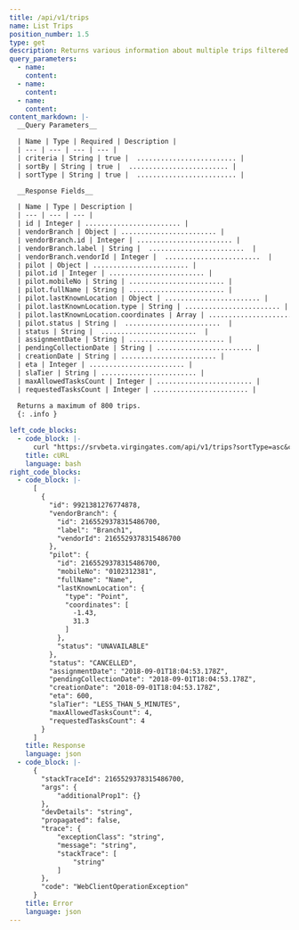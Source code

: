 ```yaml
---
title: /api/v1/trips
name: List Trips
position_number: 1.5
type: get
description: Returns various information about multiple trips filtered by criteria and/or sorted by one of trips's properties in ascending/descending order.
query_parameters:
  - name: 
    content: 
  - name: 
    content: 
  - name: 
    content:
content_markdown: |-
  __Query Parameters__

  | Name | Type | Required | Description |
  | --- | --- | --- | --- |
  | criteria | String | true |  ......................... |
  | sortBy | String | true |  ......................... |
  | sortType | String | true |  ......................... |

  __Response Fields__

  | Name | Type | Description |
  | --- | --- | --- |
  | id | Integer | ........................ |
  | vendorBranch | Object | ........................ |
  | vendorBranch.id | Integer | ........................ |
  | vendorBranch.label | String |  ........................  |
  | vendorBranch.vendorId | Integer |  ........................  |
  | pilot | Object | ........................ |
  | pilot.id | Integer | ........................ |
  | pilot.mobileNo | String | ........................ |
  | pilot.fullName | String | ........................ |
  | pilot.lastKnownLocation | Object | ........................ |
  | pilot.lastKnownLocation.type | String | ........................ |
  | pilot.lastKnownLocation.coordinates | Array | ........................ |
  | pilot.status | String |  ........................  |
  | status | String |  ........................  |
  | assignmentDate | String | ........................ |
  | pendingCollectionDate | String | ........................ |
  | creationDate | String | ........................ |
  | eta | Integer | ........................ |
  | slaTier | String | ........................ |
  | maxAllowedTasksCount | Integer | ........................ |
  | requestedTasksCount | Integer | ........................ |
  
  Returns a maximum of 800 trips.
  {: .info }

left_code_blocks:
  - code_block: |-
      curl "https://srvbeta.virgingates.com/api/v1/trips?sortType=asc&criteria={"vendorBranchId":1440482015196672,"status":["CANCELLED"]}&sortBy="  -H "Authorization: Bearer $ACCESS_TOKEN"
    title: cURL
    language: bash
right_code_blocks:
  - code_block: |-
      [
        {
          "id": 9921381276774878,
          "vendorBranch": {
            "id": 2165529378315486700,
            "label": "Branch1",
            "vendorId": 2165529378315486700
          },
          "pilot": {
            "id": 2165529378315486700,
            "mobileNo": "0102312381",
            "fullName": "Name",
            "lastKnownLocation": {
              "type": "Point",
              "coordinates": [
                -1.43,
                31.3
              ]
            },
            "status": "UNAVAILABLE"
          },
          "status": "CANCELLED",
          "assignmentDate": "2018-09-01T18:04:53.178Z",
          "pendingCollectionDate": "2018-09-01T18:04:53.178Z",
          "creationDate": "2018-09-01T18:04:53.178Z",
          "eta": 600,
          "slaTier": "LESS_THAN_5_MINUTES",
          "maxAllowedTasksCount": 4,
          "requestedTasksCount": 4
        }
      ]
    title: Response
    language: json
  - code_block: |-
      {
        "stackTraceId": 2165529378315486700,
        "args": {
            "additionalProp1": {}
        },
        "devDetails": "string",
        "propagated": false,
        "trace": {
            "exceptionClass": "string",
            "message": "string",
            "stackTrace": [
                "string"
            ]
        },
        "code": "WebClientOperationException"
      }
    title: Error
    language: json
---
```



